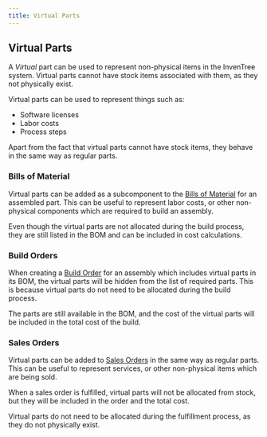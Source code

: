 ```yaml
---
title: Virtual Parts
---
```


## Virtual Parts

A *Virtual* part can be used to represent non-physical items in the InvenTree system. Virtual parts cannot have stock items associated with them, as they not physically exist.

Virtual parts can be used to represent things such as:

- Software licenses
- Labor costs
- Process steps

Apart from the fact that virtual parts cannot have stock items, they behave in the same way as regular parts.

### Bills of Material

Virtual parts can be added as a subcomponent to the [Bills of Material](../manufacturing/bom.md) for an assembled part. This can be useful to represent labor costs, or other non-physical components which are required to build an assembly.

Even though the virtual parts are not allocated during the build process, they are still listed in the BOM and can be included in cost calculations.

### Build Orders

When creating a [Build Order](../manufacturing/build_order.md) for an assembly which includes virtual parts in its BOM, the virtual parts will be hidden from the list of required parts. This is because virtual parts do not need to be allocated during the build process.

The parts are still available in the BOM, and the cost of the virtual parts will be included in the total cost of the build.

### Sales Orders

Virtual parts can be added to [Sales Orders](../sales/sales_order.md) in the same way as regular parts. This can be useful to represent services, or other non-physical items which are being sold.

When a sales order is fulfilled, virtual parts will not be allocated from stock, but they will be included in the order and the total cost.

Virtual parts do not need to be allocated during the fulfillment process, as they do not physically exist.
